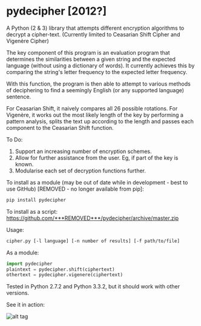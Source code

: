pydecipher [2012?]
==========

A Python (2 & 3) library that attempts different encryption algorithms to decrypt a cipher-text. (Currently limited to Ceasarian Shift Cipher and Vigenère Cipher)

The key component of this program is an evaluation program that determines the similarities between a given string and the expected language (without using a dictionary of words). It currently achieves this by comparing the string's letter frequency to the expected letter frequency.

With this function, the program is then able to attempt to various methods of deciphering to find a seemingly English (or any supported language) sentence.

For Ceasarian Shift, it naively compares all 26 possible rotations. For Vigenère, it works out the most likely length of the key by performing a pattern analysis, splits the text up according to the length and passes each component to the Ceasarian Shift function.

To Do:

1. Support an increasing number of encryption schemes.
2. Allow for further assistance from the user. Eg, if part of the key is known.
3. Modularise each set of decryption functions further.

To install as a module (may be out of date while in development - best to use GitHub) [REMOVED - no longer available from pip]:
```bash
pip install pydecipher
```

To install as a script:
https://github.com/***REMOVED***/pydecipher/archive/master.zip

Usage:
```bash
cipher.py [-l language] [-n number of results] [-f path/to/file]
```

As a module:
```python
import pydecipher
plaintext = pydecipher.shift(ciphertext)
othertext = pydecipher.vigenere(ciphertext)
```

Tested in Python 2.7.2 and Python 3.3.2, but it should work with other versions.

See it in action:

![alt tag](http://i.imgur.com/mY0jjP7.png)
